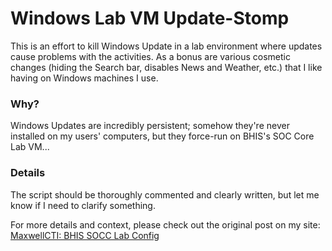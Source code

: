 # Windows Lab VM Update-Stomp
This is an effort to kill Windows Update in a lab environment where updates cause problems with the activities.
As a bonus are various cosmetic changes (hiding the Search bar, disables News and Weather, etc.) that I like having on Windows machines I use.

### Why?
Windows Updates are incredibly persistent; somehow they're never installed on my users' computers, but they force-run on BHIS's SOC Core Lab VM...

### Details
The script should be thoroughly commented and clearly written, but let me know if I need to clarify something.

For more details and context, please check out the original post on my site: [MaxwellCTI: BHIS SOCC Lab Config](https://maxwellcti.com/bhis-antisyphon-and-webinars/black-hills-soc-core/labs/00-bhis-socc-lab-config/)
